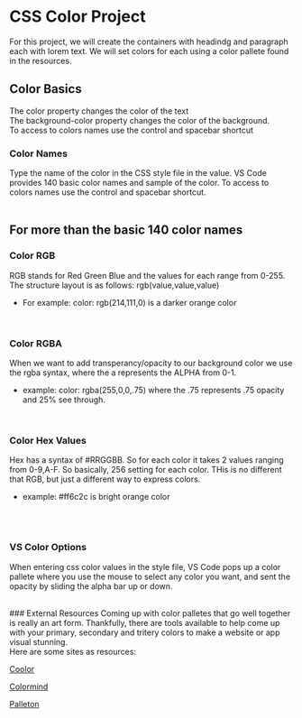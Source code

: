 # CSS Color Project
For this project, we will create the containers with headindg and paragraph each with lorem text. We will set colors for each using a color pallete found in the resources.

## Color Basics
The color property changes the color of the text <br/>
The background-color property changes the color of the background. <br/>
To access to colors names use the control and spacebar shortcut
<br/>

### Color Names
Type the name of the color in the CSS style file in the value. VS Code provides 140 basic color names and sample of the color. To access to colors names use the control and spacebar shortcut.
<br/>
<br/>

## For more than the basic 140 color names

### Color RGB
RGB stands for Red Green Blue and the values for each range from 0-255. The structure layout is as follows: rgb(value,value,value)
<br/>

* For example: color: rgb(214,111,0) is a darker orange color
<br/>

### Color RGBA
When we want to add transperancy/opacity to our background color we use the rgba syntax, where the a represents the ALPHA from 0-1.
<br/>

* example: color: rgba(255,0,0,.75) where the .75 represents .75 opacity and 25% see through. 

<br/>

### Color Hex Values
Hex has a syntax of #RRGGBB. So for each color it takes 2 values ranging from 0-9,A-F. So basically, 256 setting for each color. THis is no different that RGB, but just a different way to express colors.
<br/>
* example: #ff6c2c is bright orange color
<br>

<br/>

### VS Color Options
When entering css color values in the style file, VS Code pops up a color pallete where you use the mouse to select any color you want, and sent the opacity by sliding the alpha bar up or down. 
<br/>

<br/>
### External Resources
Coming up with color palletes that go well together is really an art form. Thankfully, there are tools available to help come up with your primary, secondary and tritery colors to make a website or app visual stunning. 
<br/>
Here are some sites as resources:
<br/>

[Coolor](https://coolors.co/)

[Colormind](http://colormind.io/)

[Palleton](https://paletton.com/)